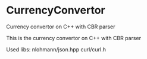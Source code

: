 # CurrencyConvertor
Currency convertor on C++ with CBR parser

This is the currency convertor on C++ with CBR parser

Used libs:
  nlohmann/json.hpp
  curl/curl.h
